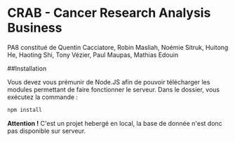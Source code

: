 # CRAB - Cancer Research Analysis Business

PA8 constitué de Quentin Cacciatore, Robin Masliah, Noémie Sitruk, Huitong He, Haoting Shi, Tony Vézier, Paul Maupas, Mathias Edouin

##Installation

Vous devez vous prémunir de Node.JS afin de pouvoir télécharger les modules permettant de faire fonctionner le serveur. Dans le dossier, vous exécutez la commande :
```sh
npm install
```

**Attention !**
C'est un projet hebergé en local, la base de donnée n'est donc pas disponible sur serveur.
